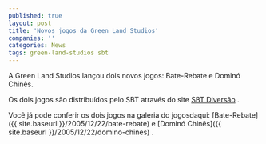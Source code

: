 ```yaml
---
published: true
layout: post
title: 'Novos jogos da Green Land Studios'
companies: ''
categories: News
tags: green-land-studios sbt
---
```

A Green Land Studios lançou dois novos jogos: Bate-Rebate e Dominó Chinês.

Os dois jogos são distribuídos pelo SBT através do site <a href="http://www.sbtdiversao.com.br" target="_blank">SBT Diversão</a>
.

Você já pode conferir os dois jogos na galeria do jogosdaqui: [Bate-Rebate]({{ site.baseurl }}/2005/12/22/bate-rebate)
 e [Dominó Chinês]({{ site.baseurl }}/2005/12/22/domino-chines)
.
